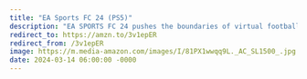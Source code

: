 ```yaml
---
title: "EA Sports FC 24 (PS5)"
description: "EA SPORTS FC 24 pushes the boundaries of virtual football with cutting-edge graphics and fluid gameplay. Featuring immersive modes like Career, Ultimate Team, and Volta, players can build their dream squads and conquer the pitch. With realistic player movements and stadium atmospheres, every match feels like a championship showdown. Get ready for football gaming at its finest. #affiliate #ad"
redirect_to: https://amzn.to/3v1epER
redirect_from: /3v1epER
image: https://m.media-amazon.com/images/I/81PX1wwqq9L._AC_SL1500_.jpg
date: 2024-03-14 06:00:00 -0000
---
```

